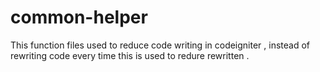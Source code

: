 # common-helper


This function files used to reduce code writing in codeigniter , instead of rewriting code every time this is used to redure rewritten .
